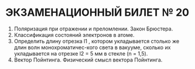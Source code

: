 ЭКЗАМЕНАЦИОННЫЙ БИЛЕТ  № 20
============================

1. Поляризация при отражении и преломлении. Закон Брюстера.
2. Классификация состояний электронов в атоме.
3. Определить длину отрезка l1 , котором укладывается столько же длин волн монохроматичес-кого света в вакууме, сколько их укладывается на отрезке l2 = 5 мм в стекле (n = 1,5).
4. Вектор Пойнтинга. Физический смысл вектора Пойнтинга.